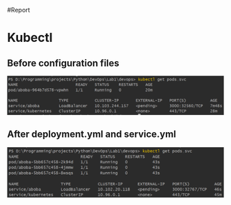 #Report

# Kubectl

## Before configuration files

![](.\files\1-pods.png)

## After deployment.yml and service.yml

![](.\files\2-pods.png)
